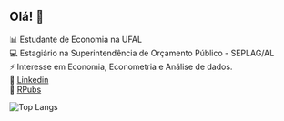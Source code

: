 ## Olá! 👋

:bar_chart: Estudante de Economia na UFAL \
:computer: Estagiário na Superintendência de Orçamento Público - SEPLAG/AL \
:zap: Interesse em Economia, Econometria e Análise de dados. \
:bookmark_tabs: [Linkedin](https://www.linkedin.com/in/vinicius-oc-ventura/) \
:bookmark_tabs: [RPubs](https://rpubs.com/viniventur/)

![Top Langs](https://github-readme-stats.jonas-bernard.dev/api/top-langs/?username=viniventur&layout=compact)

<!--
**viniventur/viniventur** is a ✨ _special_ ✨ repository because its `README.md` (this file) appears on your GitHub profile.

Here are some ideas to get you started:

- 🔭 I’m currently working on ...
- 🌱 I’m currently learning ...
- 👯 I’m looking to collaborate on ...
- 🤔 I’m looking for help with ...
- 💬 Ask me about ...
- 📫 How to reach me: ...
- 😄 Pronouns: ...
- ⚡ Fun fact: ...
-->
